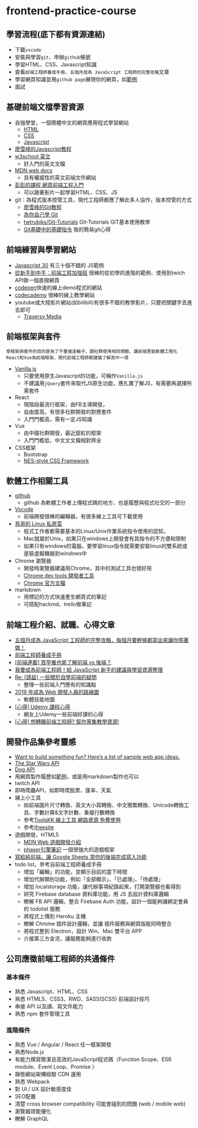 # frontend-practice-course

## 學習流程(底下都有資源連結)
* 下載`vscode`
* 安裝與學習`git`、申辦`github`帳號
* 學習HTML、CSS、Javascript知識
* 查看`前端工程師養成手冊`、`五個月成為 JavaScript 工程師的完整攻略`文章
* 學習網頁知識並用`github page`展現你的網頁，如[範例](https://nicehorse06.github.io/frontend-practice-course/)
* 面試

## 基礎前端文檔學習資源
* 自強學堂，一個簡體中文的網頁應用程式學習網站
	* [HTML](https://code.ziqiangxuetang.com/html/html-tutorial.html)
	* [CSS](https://code.ziqiangxuetang.com/css/css-tutorial.html)
	* [Javascript](https://code.ziqiangxuetang.com/js/js-tutorial.html)
* [廖雪峰的Javascript教程](https://www.liaoxuefeng.com/wiki/1022910821149312)
* [w3school 英文](https://www.w3schools.com/)
	* 好入門的英文文檔
* [MDN web docs](https://developer.mozilla.org/zh-TW/)
	* 具有權威性的英文前端文件網站
* [彭彭的課程 網頁前端工程入門](https://www.youtube.com/watch?v=SRbewm2AUew&list=PL-g0fdC5RMbpqZ0bmvJTgVTS4tS3txRVp)
	* 可以跟著影片一起學習HTML、CSS、JS
* git：為程式版本控管工具，現代工程師都應了解此多人協作，版本控管的方式
	* [廖雪峰的Git教程](https://www.liaoxuefeng.com/wiki/896043488029600)
	* [為你自己學 Git](https://gitbook.tw/)
	* [twtrubiks/Git-Tutorials](https://github.com/twtrubiks/Git-Tutorials) Git-Tutorials GIT基本使用教學
	* [Git基礎中的基礎指令](https://github.com/nicehorse06/frontend-practice-course/blob/master/git.md) 我的簡易git心得

## 前端練習與學習網站
* [Javascript 30](https://javascript30.com/) 有三十個不錯的 JS範例
* [從新手到中手：前端工程加強班](https://github.com/aszx87410/frontend-intermediate-course) 
很棒的從初學的進階的範例、使用到twich API做一個直撥網頁
* [codepen](https://codepen.io/)快速的線上demo程式的網站
* [codecademy](https://www.codecademy.com/) 很棒的線上教學網站
* youtube或大陸影片網站(如bilibili)有很多不錯的教學影片，只要把關鍵字丟進去即可
	* [Traversy Media](https://www.youtube.com/channel/UC29ju8bIPH5as8OGnQzwJyA)

## 前端框架與套件

``` 
學框架與套件的目的是為了不重複造輪子、跟社群使用相同規範、讓前端更能軟體工程化
React和Vue為前端框架，現代前端工程師都建議了解其中一項 
```

* [Vanilla.js](https://medium.com/%E7%A8%8B%E5%BC%8F%E4%BA%BA%E6%9C%88%E5%88%8A/%E5%8E%9F%E7%94%9F%E7%9A%84-javascript-%E7%94%A8%E6%B3%95-vanilla-js-e53d3cdb5e8)
	* 只要使用原生Javascript的功能，可稱作`Vanilla.js`
	* 不建議用`jQuery`套件來取代JS原生功能，應扎實了解JS，有需要再選擇所需套件
* React
	* 現階段最流行框架，由FB主導開發，
	* 自由度高，有很多社群開發的對應套件
	* 入門門檻高，需有一定JS知識
* Vue
	* 由中國社群開發，最近竄紅的框架
	* 入門門檻低，中文文文檔相對齊全
* CSS框架
	* Bootstrap
	* [NES-style CSS Framework](https://github.com/nostalgic-css/NES.css?ref=devawesome)

## 軟體工作相關工具
* [github](https://github.com/)
	* github 為軟體工作者上傳程式碼的地方、也是履歷與程式社交的一部分
* [Vscode](https://code.visualstudio.com/)
	* 前端開發很棒的編輯器，有很多線上工具可下載使用
* [鳥哥的 Linux 私房菜](http://linux.vbird.org/) 
	* 程式工作者都需要基本的Linux/Unix作業系統指令使用的認知，
	* Mac就屬於Unix，如果只在windows上開發會有其指令的不方便和限制
	* 如果只有windows的電腦，要學習linux指令就需要安裝linux的雙系統或是裝虛擬機器到windows中
* Chrome 瀏覽器
	* 開發時瀏覽器建議用Chrome，其中的測試工具也很好用
	* [Chrome dev tools 開發者工具](https://pjchender.blogspot.com/2017/06/chrome-dev-tools.html) 
	* [Chrome 官方文檔](https://developers.google.com/web/tools/chrome-devtools/)
* markdown
	* 用標記的方式快速產生網頁式的筆記
	* 可搭配hackmd、trello做筆記

## 前端工程介紹、就職、心得文章
* [五個月成為 JavaScript 工程師的完整攻略，每個月要幹嘛都寫出來讓你照著做！](https://buzzorange.com/techorange/2018/01/04/learn-coding-in-5-months/)
* [前端工程師養成手冊](https://mrliao.gitbooks.io/f2ebook/content/)
* [[前端連載] 買早餐也能了解前端 vs 後端？](https://noootown.wordpress.com/2016/03/23/frontend-backend-breakfast/)
* [我要成為前端工程師！給 JavaScript 新手的建議與學習資源整理](https://blog.miniasp.com/post/2016/02/02/JavaScript-novice-advice-and-learning-resources)
* [Re: [請益] 一些關於自學前端的疑問](https://www.ptt.cc/bbs/Soft_Job/M.1529980631.A.041.html)
	* 整理一些前端入門應有的知識點
* [2019 年成為 Web 開發人員的路線圖](https://github.com/goodjack/developer-roadmap-chinese) 
	* 軟體技能地圖
* [[心得] Udemy 課程心得](https://www.ptt.cc/bbs/Soft_Job/M.1562604814.A.927.html) 
	* 網友上Udemy一些前端好課的心得
* [[心得] 想轉職前端工程師? 幫你蒐集教學資源!](https://www.ptt.cc/bbs/Soft_Job/M.1562589512.A.CBA.html)

## 開發作品集參考靈感
* [Want to build something fun? Here’s a list of sample web app ideas.](https://www.freecodecamp.org/news/want-to-build-something-fun-heres-a-list-of-sample-web-app-ideas-b991bce0ed9a/)
* [The Star Wars API](https://swapi.co/)
* [Dog API](https://dog.ceo/dog-api/)
* 用網頁製作履歷如[範例](https://nicehorse06.github.io/frontend-practice-course/cv)，或是用markdown製作也可以
* twitch API
* 即時爬蟲API，如即時爬股票、匯率、天氣
* 線上小工具
	* 如前端圖片尺寸轉換、英文大小寫轉換、中文簡繁轉換、Unicode轉換工具、字數計算&文字計數、重複行數轉換
	* 參考[ToolsKK 線上工具 網路資源 免費使用](https://toolskk.com/)
	* 參考[ifreesite](https://www.ifreesite.com/)
* 遊戲開發，HTML5
	* [MDN Web 遊戲開發介紹](https://developer.mozilla.org/zh-TW/docs/Games/Introduction)
	* [phaser引擎筆記](https://github.com/nicehorse06/phaser-demo) 一個很強大的遊戲框架
* [寫給純前端，讓 Google Sheets 當你的後端完成寫入功能](https://medium.com/unalai/%E5%AF%AB%E7%B5%A6%E7%B4%94%E5%89%8D%E7%AB%AF-%E8%AE%93-google-sheets-%E7%95%B6%E4%BD%A0%E7%9A%84%E5%BE%8C%E7%AB%AF%E5%AE%8C%E6%88%90%E5%AF%AB%E5%85%A5%E5%8A%9F%E8%83%BD-715799e5e013)
* todo list，參考自前端工程師養成手冊
	* 增加「編輯」的功能，並顯示目前的當下時間
	* 增加代辦類別功能，例如「全部顯示」、「已處理」、「待處理」
	* 增加 localstorage 功能，讓代辦事項紀錄起來，打開瀏覽器也看得到
	* 研究 Firebase database 資料庫功能，用 JS 去設計資料庫邏輯
	* 瞭解 FB API 邏輯，整合 Firebase Auth 功能，設計一個能夠讓綁定會員的 todolist 服務
	* 將程式上傳到 Heroku 主機
	* 瞭解 Chrome 插件設計邏輯，並讓 插件服務與網頁版能同時整合
	* 將程式整到 Electron，設計 Win、Mac 雙平台 APP
	* 介接第三方金流，讓服務能夠進行收款

## 公司應徵前端工程師的共通條件
### 基本條件
* 熟悉 Javascript、HTML、CSS
* 熟悉 HTML5、CSS3、RWD、SASS(SCSS) 前端設計技巧
* 串接 API 以及讀、寫文件能力
* 熟悉 npm 套件管理工具

### 進階條件
* 熟悉 Vue / Angular / React 任一框架開發
* 熟悉Node.js
* 有能力撰寫簡潔且高效的JavaScript程式碼（Function Scope、ES6 module、Event Loop、Promise ）
* 靜態網站架構經驗 CDN 運用
* 熟悉 Webpack
* 對 UI / UX 設計敏感度佳 
* SEO配置
* 清楚 cross browser compatibility 可能會碰到的問題 (web / mobile web)
* 瀏覽器效能優化
* 瞭解 GraphQL
